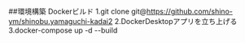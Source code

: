 #
##環境構築
Dockerビルド
1.git clone git@https://github.com/shino-ym/shinobu.yamaguchi-kadai2
2.DockerDesktopアプリを立ち上げる
3.docker-compose up -d --build

